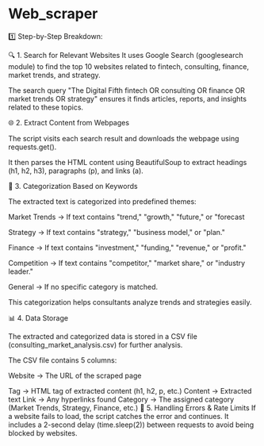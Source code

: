 # Web_scraper
1️⃣ Step-by-Step Breakdown:

🔍 1. Search for Relevant Websites
It uses Google Search (googlesearch module) to find the top 10 websites related to fintech, consulting, finance, market trends, and strategy.

The search query "The Digital Fifth fintech OR consulting OR finance OR market trends OR strategy" ensures it finds articles, reports, and insights related to these topics.

🌐 2. Extract Content from Webpages

The script visits each search result and downloads the webpage using requests.get().

It then parses the HTML content using BeautifulSoup to extract headings (h1, h2, h3), paragraphs (p), and links (a).

📂 3. Categorization Based on Keywords

The extracted text is categorized into predefined themes:

Market Trends → If text contains "trend," "growth," "future," or "forecast 

Strategy → If text contains "strategy," "business model," or "plan."

Finance → If text contains "investment," "funding," "revenue," or "profit."

Competition → If text contains "competitor," "market share," or "industry leader."

General → If no specific category is matched.

This categorization helps consultants analyze trends and strategies easily.

📊 4. Data Storage

The extracted and categorized data is stored in a CSV file (consulting_market_analysis.csv) for further analysis.

The CSV file contains 5 columns:

Website → The URL of the scraped page

Tag → HTML tag of extracted content (h1, h2, p, etc.)
Content → Extracted text
Link → Any hyperlinks found
Category → The assigned category (Market Trends, Strategy, Finance, etc.)
🛑 5. Handling Errors & Rate Limits
If a website fails to load, the script catches the error and continues.
It includes a 2-second delay (time.sleep(2)) between requests to avoid being blocked by websites.
